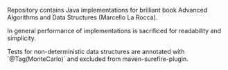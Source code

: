 Repository contains Java implementations for brilliant book Advanced Algorithms and Data Structures (Marcello
La Rocca).
<p>
In general performance of implementations is sacrificed for readability and simplicity.
<p>
Tests for non-deterministic data structures are annotated with `@Tag(MonteCarlo)` and excluded from
maven-surefire-plugin.  
